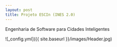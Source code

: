 ```yaml
---
layout: post
title: Projeto ESCIn (INES 2.0)
---
```


 

Engenharia de Software para Cidades Inteligentes 

![_config.yml]({{ site.baseurl }}/images/Header.jpg)